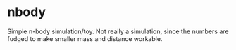 nbody
=====

Simple n-body simulation/toy. Not really a simulation, since the numbers are fudged to make smaller mass and distance workable.
